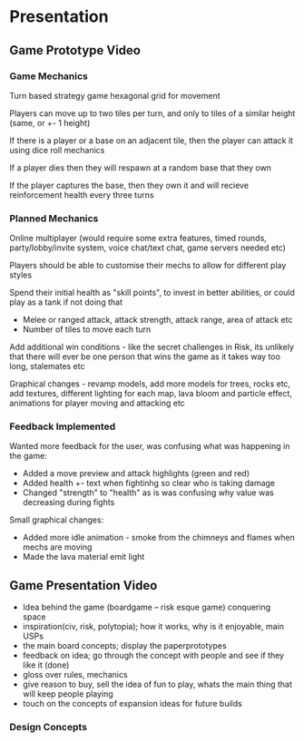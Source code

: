 # Presentation 

## Game Prototype Video

### Game Mechanics
Turn based strategy game hexagonal grid for movement 

Players can move up to two tiles per turn, and only to tiles of a similar height (same, or +- 1 height)

If there is a player or a base on an adjacent tile, then the player can attack it using dice roll mechanics

If a player dies then they will respawn at a random base that they own

If the player captures the base, then they own it and will recieve reinforcement health every three turns

### Planned Mechanics
Online multiplayer (would require some extra features, timed rounds, party/lobby/invite system, voice chat/text chat, game servers needed etc)

Players should be able to customise their mechs to allow for different play styles

Spend their initial health as "skill points", to invest in better abilities, or could play as a tank if not doing that
* Melee or ranged attack, attack strength, attack range, area of attack etc
* Number of tiles to move each turn

Add additional win conditions - like the secret challenges in Risk, its unlikely that there will ever be one person that wins the game as it takes way too long, stalemates etc

Graphical changes - revamp models, add more models for trees, rocks etc, add textures, different lighting for each map, lava bloom and particle effect, animations for player moving and attacking etc

### Feedback Implemented
Wanted more feedback for the user, was confusing what was happening in the game:
* Added a move preview and attack highlights (green and red)
* Added health +- text when fightinhg so clear who is taking damage
* Changed "strength" to "health" as is was confusing why value was decreasing during fights

Small graphical changes:
* Added more idle animation - smoke from the chimneys and flames when mechs are moving
* Made the lava material emit light

## Game Presentation Video
-	Idea behind the game (boardgame – risk esque game) conquering space
-	inspiration(civ, risk, polytopia); how it works, why is it enjoyable, main USPs
-	the main board concepts; display the paperprototypes
-	feedback on idea; go through the concept with people and see if they like it (done)
-	gloss over rules, mechanics
-	give reason to buy, sell the idea of fun to play, whats the main thing that will keep people playing
-	touch on the concepts of expansion ideas for future builds
### Design Concepts

